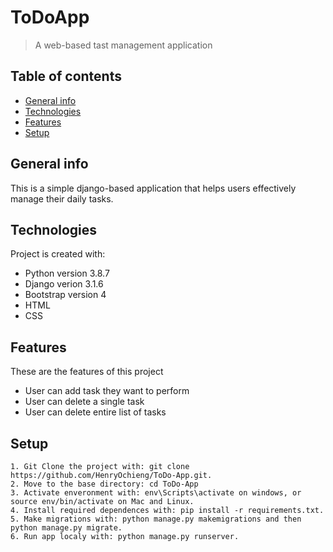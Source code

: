 # ToDoApp
> A web-based tast management application

## Table of contents
* [General info](#general-info)
* [Technologies](#technologies)
* [Features](#features)
* [Setup](#setup)

## General info
This is a simple django-based application that helps users effectively manage their daily tasks.
	
## Technologies
Project is created with:
* Python version 3.8.7
* Django verion 3.1.6
* Bootstrap version 4
* HTML
* CSS

## Features
These are the features of this project
* User can add task they want to perform
* User can delete a single task 
* User can delete entire list of tasks

## Setup

```
1. Git Clone the project with: git clone https://github.com/HenryOchieng/ToDo-App.git.
2. Move to the base directory: cd ToDo-App
3. Activate enveronment with: env\Scripts\activate on windows, or source env/bin/activate on Mac and Linux.
4. Install required dependences with: pip install -r requirements.txt.
5. Make migrations with: python manage.py makemigrations and then python manage.py migrate.
6. Run app localy with: python manage.py runserver.

